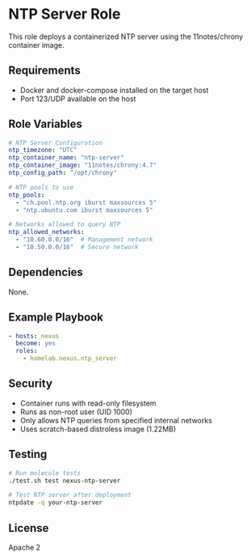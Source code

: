 # NTP Server Role

This role deploys a containerized NTP server using the 11notes/chrony container image.

## Requirements

- Docker and docker-compose installed on the target host
- Port 123/UDP available on the host

## Role Variables

```yaml
# NTP Server Configuration
ntp_timezone: "UTC"
ntp_container_name: "ntp-server"
ntp_container_image: "11notes/chrony:4.7"
ntp_config_path: "/opt/chrony"

# NTP pools to use
ntp_pools:
  - "ch.pool.ntp.org iburst maxsources 5"
  - "ntp.ubuntu.com iburst maxsources 5"

# Networks allowed to query NTP
ntp_allowed_networks:
  - "10.60.0.0/16"  # Management network
  - "10.50.0.0/16"  # Secure network
```

## Dependencies

None.

## Example Playbook

```yaml
- hosts: nexus
  become: yes
  roles:
    - homelab.nexus.ntp_server
```

## Security

- Container runs with read-only filesystem
- Runs as non-root user (UID 1000)
- Only allows NTP queries from specified internal networks
- Uses scratch-based distroless image (1.22MB)

## Testing

```bash
# Run molecule tests
./test.sh test nexus-ntp-server

# Test NTP server after deployment
ntpdate -q your-ntp-server
```

## License

Apache 2